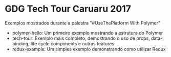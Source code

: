 # GDG Tech Tour Caruaru 2017

Exemplos mostrados durante a palestra "#UseThePlatform With Polymer"

- polymer-hello: Um primeiro exemplo mostrando a estrutura do Polymer
- tech-tour: Exemplo mais completo, demostrando o uso de props, data-binding, life cycle components e outras features
- redux-example: Um simples exemplo demonstrando como utilizar Redux